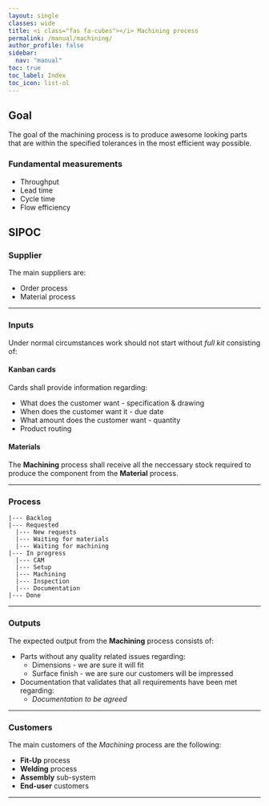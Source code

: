 ```yaml
---
layout: single
classes: wide
title: <i class="fas fa-cubes"></i> Machining process
permalink: /manual/machining/
author_profile: false
sidebar:
  nav: "manual"
toc: true
toc_label: Index
toc_icon: list-ol
---
```

## Goal
The goal of the machining process is to produce awesome looking parts that are within the specified tolerances in the most efficient way possible.

### Fundamental measurements
* Throughput
* Lead time
* Cycle time
* Flow efficiency

## SIPOC
### Supplier
The main suppliers are:
* Order process
* Material process


---

### Inputs
Under normal circumstances work should not start without *full kit* consisting of:

#### Kanban cards
Cards shall provide information regarding:
* What does the customer want - specification & drawing
* When does the customer want it - due date
* What amount does the customer want - quantity
* Product routing

#### Materials
The **Machining** process shall receive all the neccessary stock required to produce the component from the **Material** process.

---

### Process
```
|--- Backlog
|--- Requested
  |--- New requests
  |--- Waiting for materials
  |--- Waiting for machining
|--- In progress
  |--- CAM
  |--- Setup
  |--- Machining
  |--- Inspection
  |--- Documentation
|--- Done
```

---

### Outputs
The expected output from the **Machining** process consists of:
* Parts without any quality related issues regarding:
  - Dimensions - we are sure it will fit
  - Surface finish - we are sure our customers will be impressed
* Documentation that validates that all requirements have been met regarding:
  - *Documentation to be agreed*

---

### Customers
The main customers of the *Machining* process are the following:
 - **Fit-Up** process
 - **Welding** process
 - **Assembly** sub-system
 - **End-user** customers

---
